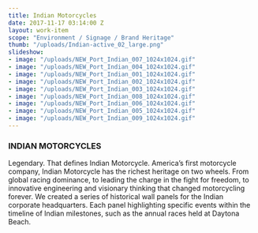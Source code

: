 ```yaml
---
title: Indian Motorcycles
date: 2017-11-17 03:14:00 Z
layout: work-item
scope: "Environment / Signage / Brand Heritage"
thumb: "/uploads/Indian-active_02_large.png"
slideshow:
- image: "/uploads/NEW_Port_Indian_007_1024x1024.gif"
- image: "/uploads/NEW_Port_Indian_004_1024x1024.gif"
- image: "/uploads/NEW_Port_Indian_001_1024x1024.gif"
- image: "/uploads/NEW_Port_Indian_002_1024x1024.gif"
- image: "/uploads/NEW_Port_Indian_003_1024x1024.gif"
- image: "/uploads/NEW_Port_Indian_008_1024x1024.gif"
- image: "/uploads/NEW_Port_Indian_006_1024x1024.gif"
- image: "/uploads/NEW_Port_Indian_005_1024x1024.gif"
- image: "/uploads/NEW_Port_Indian_009_1024x1024.gif"
---
```


### INDIAN MOTORCYCLES

Legendary. That defines Indian Motorcycle. America’s first motorcycle company, Indian Motorcycle has the richest heritage on two wheels. From global racing dominance, to leading the charge in the fight for freedom, to innovative engineering and visionary thinking that changed motorcycling forever.  We created a series of historical wall panels for the Indian corporate headquarters. Each panel highlighting specific events within the timeline of Indian milestones, such as the annual races held at Daytona Beach.
